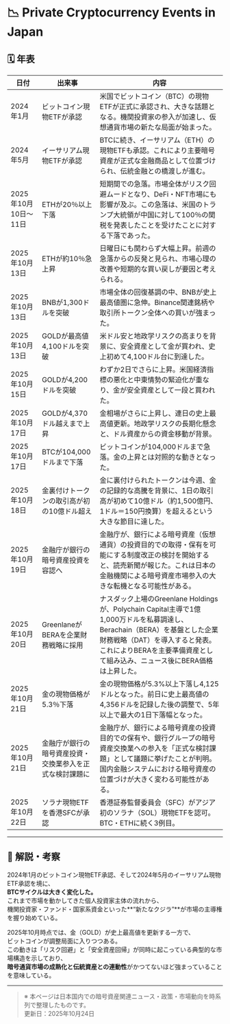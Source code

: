 # 📉 Private Cryptocurrency Events in Japan

## 🗓 年表

| 日付 | 出来事 | 内容 |
|------|--------|------|
| 2024年1月 | ビットコイン現物ETFが承認 | 米国でビットコイン（BTC）の現物ETFが正式に承認され、大きな話題となる。機関投資家の参入が加速し、仮想通貨市場の新たな局面が始まった。 |
| 2024年5月 | イーサリアム現物ETFが承認 | BTCに続き、イーサリアム（ETH）の現物ETFも承認。これにより主要暗号資産が正式な金融商品として位置づけられ、伝統金融との橋渡しが進む。 |
| 2025年10月10日〜11日 | ETHが20％以上下落 | 短期間での急落。市場全体がリスク回避ムードとなり、DeFi・NFT市場にも影響が及ぶ。この急落は、米国のトランプ大統領が中国に対して100％の関税を発表したことを受けたことに対する下落であった。 |
| 2025年10月13日 | ETHが約10％急上昇 | 日曜日にも関わらず大幅上昇。前週の急落からの反発と見られ、市場心理の改善や短期的な買い戻しが要因と考えられる。 |
| 2025年10月13日 | BNBが1,300ドルを突破 | 市場全体の回復基調の中、BNBが史上最高値圏に急伸。Binance関連銘柄や取引所トークン全体への買いが強まった。 |
| 2025年10月13日 | GOLDが最高値4,100ドルを突破 | 米ドル安と地政学リスクの高まりを背景に、安全資産として金が買われ、史上初めて4,100ドル台に到達した。 |
| 2025年10月15日 | GOLDが4,200ドルを突破 | わずか2日でさらに上昇。米国経済指標の悪化と中東情勢の緊迫化が重なり、金が安全資産として一段と買われた。 |
| 2025年10月17日 | GOLDが4,370ドル越えまで上昇 | 金相場がさらに上昇し、連日の史上最高値更新。地政学リスクの長期化懸念と、ドル資産からの資金移動が背景。 |
| 2025年10月17日 | BTCが104,000ドルまで下落 | ビットコインが104,000ドルまで急落。金の上昇とは対照的な動きとなった。 |
| 2025年10月18日 | 金裏付けトークンの取引高が初の10億ドル超え | 金に裏付けられたトークンは今週、金の記録的な高騰を背景に、1日の取引高が初めて10億ドル（約1,500億円、1ドル＝150円換算）を超えるという大きな節目に達した。 |
| 2025年10月19日 | 金融庁が銀行の暗号資産投資を容認へ | 金融庁が、銀行による暗号資産（仮想通貨）の投資目的での取得・保有を可能にする制度改正の検討を開始すると、読売新聞が報じた。これは日本の金融機関による暗号資産市場参入の大きな転機となる可能性がある。 |
| 2025年10月20日 | GreenlaneがBERAを企業財務戦略に採用 | ナスダック上場のGreenlane Holdingsが、Polychain Capital主導で1億1,000万ドルを私募調達し、Berachain（BERA）を基盤とした企業財務戦略（DAT）を導入すると発表。これによりBERAを主要準備資産として組み込み、ニュース後にBERA価格は上昇した。 |
| 2025年10月21日 | 金の現物価格が5.3％下落 | 金の現物価格が5.3%以上下落し4,125ドルとなった。前日に史上最高値の4,356ドルを記録した後の調整で、5年以上で最大の1日下落幅となった。 |
| 2025年10月21日 | 金融庁が銀行の暗号資産投資・交換業参入を正式な検討課題に | 金融庁が、銀行による暗号資産の投資目的での保有や、銀行グループの暗号資産交換業への参入を「正式な検討課題」として議題に挙げたことが判明。国内金融システムにおける暗号資産の位置づけが大きく変わる可能性がある。 |
| 2025年10月22日 | ソラナ現物ETFを香港SFCが承認 | 香港証券監督委員会（SFC）がアジア初のソラナ（SOL）現物ETFを認可。BTC・ETHに続く3例目。 |

---

## 💭 解説・考察

2024年1月のビットコイン現物ETF承認、そして2024年5月のイーサリアム現物ETF承認を境に、  
**BTCサイクルは大きく変化した。**  
これまで市場を動かしてきた個人投資家主体の流れから、  
機関投資家・ファンド・国家系資金といった**“新たなクジラ”**が市場の主導権を握り始めている。  

2025年10月時点では、金（GOLD）が史上最高値を更新する一方で、  
ビットコインが調整局面に入りつつある。  
この動きは「リスク回避」と「安全資産回帰」が同時に起こっている典型的な市場構造を示しており、  
**暗号通貨市場の成熟化と伝統資産との連動性**がかつてないほど強まっていることを意味している。

---

> ※ 本ページは日本国内での暗号資産関連ニュース・政策・市場動向を時系列で整理したものです。  
> 更新日：2025年10月24日

